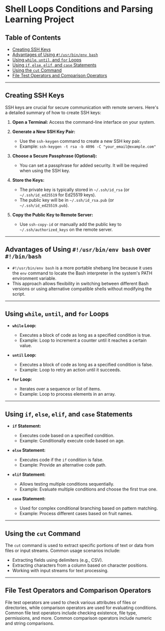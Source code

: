# Shell Loops Conditions and Parsing Learning Project

## Table of Contents
- [Creating SSH Keys](#creating-ssh-keys)
- [Advantages of Using `#!/usr/bin/env bash`](#advantages-of-using-usrbinenv-bash)
- [Using `while`, `until`, and `for` Loops](#using-while-until-and-for-loops)
- [Using `if`, `else`, `elif`, and `case` Statements](#using-if-else-elif-and-case-statements)
- [Using the `cut` Command](#using-the-cut-command)
- [File Test Operators and Comparison Operators](#file-test-operators-and-comparison-operators)

---

## Creating SSH Keys
SSH keys are crucial for secure communication with remote servers. Here's a detailed summary of how to create SSH keys:

1. **Open a Terminal:** Access the command-line interface on your system.

2. **Generate a New SSH Key Pair:**
   - Use the `ssh-keygen` command to create a new SSH key pair.
   - Example: `ssh-keygen -t rsa -b 4096 -C "your_email@example.com"`

3. **Choose a Secure Passphrase (Optional):**
   - You can set a passphrase for added security. It will be required when using the SSH key.

4. **Store the Keys:**
   - The private key is typically stored in `~/.ssh/id_rsa` (or `~/.ssh/id_ed25519` for Ed25519 keys).
   - The public key will be in `~/.ssh/id_rsa.pub` (or `~/.ssh/id_ed25519.pub`).

5. **Copy the Public Key to Remote Server:**
   - Use `ssh-copy-id` or manually add the public key to `~/.ssh/authorized_keys` on the remote server.

---

## Advantages of Using `#!/usr/bin/env bash` over `#!/bin/bash`
- `#!/usr/bin/env bash` is a more portable shebang line because it uses the `env` command to locate the Bash interpreter in the system's PATH environment variable.
- This approach allows flexibility in switching between different Bash versions or using alternative compatible shells without modifying the script.

---

## Using `while`, `until`, and `for` Loops
- **`while` Loop:**
   - Executes a block of code as long as a specified condition is true.
   - Example: Loop to increment a counter until it reaches a certain value.

- **`until` Loop:**
   - Executes a block of code as long as a specified condition is false.
   - Example: Loop to retry an action until it succeeds.

- **`for` Loop:**
   - Iterates over a sequence or list of items.
   - Example: Loop to process elements in an array.

---

## Using `if`, `else`, `elif`, and `case` Statements
- **`if` Statement:**
   - Executes code based on a specified condition.
   - Example: Conditionally execute code based on age.

- **`else` Statement:**
   - Executes code if the `if` condition is false.
   - Example: Provide an alternative code path.

- **`elif` Statement:**
   - Allows testing multiple conditions sequentially.
   - Example: Evaluate multiple conditions and choose the first true one.

- **`case` Statement:**
   - Used for complex conditional branching based on pattern matching.
   - Example: Process different cases based on fruit names.

---

## Using the `cut` Command
The `cut` command is used to extract specific portions of text or data from files or input streams. Common usage scenarios include:
- Extracting fields using delimiters (e.g., CSV).
- Extracting characters from a column based on character positions.
- Working with input streams for text processing.

---

## File Test Operators and Comparison Operators
File test operators are used to check various attributes of files or directories, while comparison operators are used for evaluating conditions. Common file test operators include checking existence, file type, permissions, and more. Common comparison operators include numeric and string comparisons.
